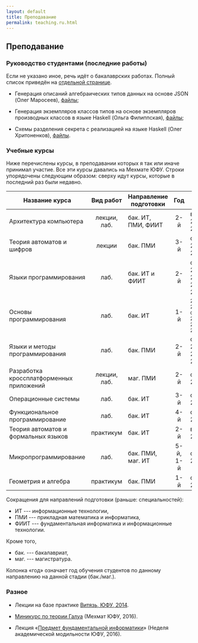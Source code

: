 ```yaml
---
layout: default
title: Преподавание
permalink: teaching.ru.html
---
```

## Преподавание

### Руководство студентами (последние работы)

Если не указано иное, речь идёт о бакалаврских работах. Полный список приведён на [отдельной странице](topics.ru.html).

* Генерация описаний алгебраических типов данных на основе JSON (Олег Маросеев), [файлы](Edu/tutoring/2016/Maroseev/);

* Генерация экземпляров классов типов на основе экземпляров производных классов в языке Haskell (Ольга Филиппская), [файлы](Edu/tutoring/2016/Filippskaya/);

* Схемы разделения секрета с реализацией на языке Haskell (Олег Хритоненков), [файлы](Edu/tutoring/2016/Hritonenkov/).

### Учебные курсы

Ниже перечислены курсы, в преподавании которых я так или иначе принимал участие. Все эти курсы давались на Мехмате ЮФУ. Строки упорядочены следующим образом: сверху идут курсы, которые в последний раз были недавно. 

| Название курса                           | Вид работ     | Направление подготовки | Год          | Время                        |
| ----------------------                   |:-------------:| -------------          |:------------:| -----------------------      |
| Архитектура компьютера                   | лекции, лаб.  | бак. ИТ, ПМИ, ФИИТ     | 2-й          | весна 2013–2016              |
| Теория автоматов и шифров                | лекции        | бак. ПМИ               | 3-й          | осень 2013–2015              |
| Языки программирования                   | лаб.          | бак. ИТ и ФИИТ         | 2-й          | осень 2012–2015, 2010, 2008  |
| Основы программирования                  | лаб.          | бак. ИТ                | 1-й          | <span style="font-size: small">2014—2016, осень 2012, 2010/11, 2008/9</span>|
| Языки и методы программирования          | лаб.          | бак. ПМИ               | 2-й          | осень 2013, 2012, 2010       |
| Разработка кроссплатформенных приложений | лекции, лаб.  | маг. ПМИ               | 2-й          | осень 2013                   |
| Операционные системы                     | лаб.          | бак. ИТ                | 3-й          | осень 2012                   |
| Функциональное программирование          | лаб.          | бак. ИТ                | 4-й          | осень 2011                   |
| Теория автоматов и формальных языков     | практикум     | бак. ИТ                | 2-й          | весна 2010                   |
| Микропрограммирование                    | лаб.          | бак. ПМИ, маг. ИТ      | 5-й, 1-й     | осень 2009                   |
| Геометрия и алгебра                      | практикум     | бак. ПМИ               | 1-й          | осень 2009                   |

Сокращения для направлений подготовки (раньше: специальностей):

* ИТ --- информационные технологии,
* ПМИ --- прикладная математика и информатика,
* ФИИТ --- фундаментальная информатика и информационные технологии.

Кроме того,

* бак. --- бакалавриат,
* маг. --- магистратура.

Колонка «год» означает год обучения студентов по данному направлению на данной стадии (бак./маг.).

### Разное 

* Лекции на базе практике <a href="v.html">Витязь, ЮФУ, 2014</a>.

* [Миникурс по теории Галуа](https://docs.google.com/document/d/1hCrg3VZDxYAHygG_DnrP_--k_qmGMrNFvtKxEOGR790/edit?usp=sharing) (Мехмат ЮФУ, 2016).

* Лекция «[Предмет фундаментальной информатики](Papers/Talks/2016-04-05-on-tcs.pdf)» (Неделя академической модильности ЮФУ, 2016).

